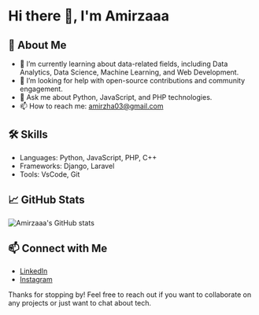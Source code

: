 # Hi there 👋, I'm Amirzaaa

## 🚀 About Me

- 🌱 I’m currently learning about data-related fields, including Data Analytics, Data Science, Machine Learning, and Web Development.
- 🤔 I’m looking for help with open-source contributions and community engagement.
- 💬 Ask me about Python, JavaScript, and PHP technologies.
- 📫 How to reach me: amirzha03@gmail.com

## 🛠️ Skills

- Languages: Python, JavaScript, PHP, C++  
- Frameworks: Django, Laravel  
- Tools: VsCode, Git

## 📈 GitHub Stats

![Amirzaaa's GitHub stats](https://github-readme-stats.vercel.app/api?username=amirzaaa&show_icons=true&theme=radical)

## 📫 Connect with Me

- [LinkedIn](https://www.linkedin.com/in/amir-hamzah-a67750249/)
- [Instagram](https://twitter.com/amiirhamzah_)
<!--
## 📝 Latest Blog Posts


- [Understanding the Basics of Kubernetes](https://amirzaaa.dev/understanding-kubernetes)
- [A Guide to Modern JavaScript](https://amirzaaa.dev/modern-javascript-guide)
- [Deploying Applications with Docker](https://amirzaaa.dev/deploying-with-docker)


## 🏆 Achievements

- Contributed to several open-source projects.
- Speaker at various tech conferences and meetups.
- Developed and maintained high-traffic web applications.


## 📚 Projects

- [Project 1](https://github.com/amirzaaa/project1) - A web application for managing tasks.
- [Project 2](https://github.com/amirzaaa/project2) - An API service for machine learning models.
- [Project 3](https://github.com/amirzaaa/project3) - A chat application built with React and Node.js.
-->

Thanks for stopping by! Feel free to reach out if you want to collaborate on any projects or just want to chat about tech.
